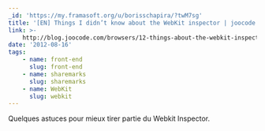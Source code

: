 ```yaml
---
_id: 'https://my.framasoft.org/u/borisschapira/?twM7sg'
title: '[EN] Things I didn’t know about the WebKit inspector | joocode'
link: >-
    http://blog.joocode.com/browsers/12-things-about-the-webkit-inspector-i-didnt-know/
date: '2012-08-16'
tags:
    - name: front-end
      slug: front-end
    - name: sharemarks
      slug: sharemarks
    - name: WebKit
      slug: webkit
---
```


<div class="markdown"><p>Quelques astuces pour mieux tirer partie du Webkit Inspector.
</p></div>
